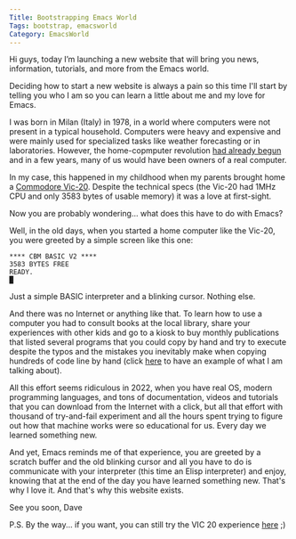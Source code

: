 ```yaml
---
Title: Bootstrapping Emacs World
Tags: bootstrap, emacsworld
Category: EmacsWorld
---
```


Hi guys,
today I’m launching a new website that will bring you news, information, tutorials, and more from the Emacs world. 

Deciding how to start a new website is always a pain so this time I'll start by telling you who I am so you can learn a little about me and my love for Emacs.

I was born in Milan (Italy) in 1978, in a world where computers were not present in a typical household. Computers were heavy and expensive and were mainly used for specialized tasks like weather forecasting or in laboratories. However, the home-copmputer revolution [had already begun](https://en.wikipedia.org/wiki/Home_computer) and in a few years, many of us would have been owners of a real computer. 

In my case, this happened in my childhood when my parents brought home a [Commodore Vic-20](https://en.wikipedia.org/wiki/VIC-20). 
Despite the technical specs (the Vic-20 had 1MHz CPU and only 3583 bytes of usable memory) it was a love at first-sight. 

Now you are probably wondering... what does this have to do with Emacs? 

Well, in the old days, when you started a home computer like the Vic-20, you were greeted by a simple screen like this one: 

```
**** CBM BASIC V2 ****
3583 BYTES FREE
READY.
█
```

Just a simple BASIC interpreter and a blinking cursor. 
Nothing else. 

And there was no Internet or anything like that. To learn how to use a computer you had to consult books at the local library, share your experiences with other kids and go to a kiosk to buy monthly publications that listed several programs that you could copy by hand and try to execute despite the typos and the mistakes you inevitably make when copying hundreds of code line by hand (click [here](https://www.edicola8bit.com/sfoglia_rivista.php?collana=paper_soft&id=10&console=#page/19) to have an example of what I am talking about). 

All this effort seems ridiculous in 2022, when you have real OS, modern programming languages, and tons of documentation, videos and tutorials that you can download from the Internet with a click, but all that effort with thousand of try-and-fail experiment and all the hours spent trying to figure out how that machine works were so educational for us. Every day we learned something new. 

And yet, Emacs reminds me of that experience, you are greeted by a scratch buffer and the old blinking cursor and all you have to do is communicate with your interpreter (this time an Elisp interpreter) and enjoy, knowing that at the end of the day you have learned something new. 
That's why I love it. And that's why this website exists.

See you soon, 
Dave

P.S. By the way... if you want, you can still try the VIC 20 experience [here](https://www.mdawson.net/vic20chrome/vic20.php) ;)

